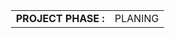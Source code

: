 <html>
<head>
</head>
<body>
<table style="padding-left: 20px" >
	<tr>
		<td style="font-weight: bold;" >PROJECT PHASE : </td><td>PLANING</td>
	</tr>
</table>
</body>
</html>
